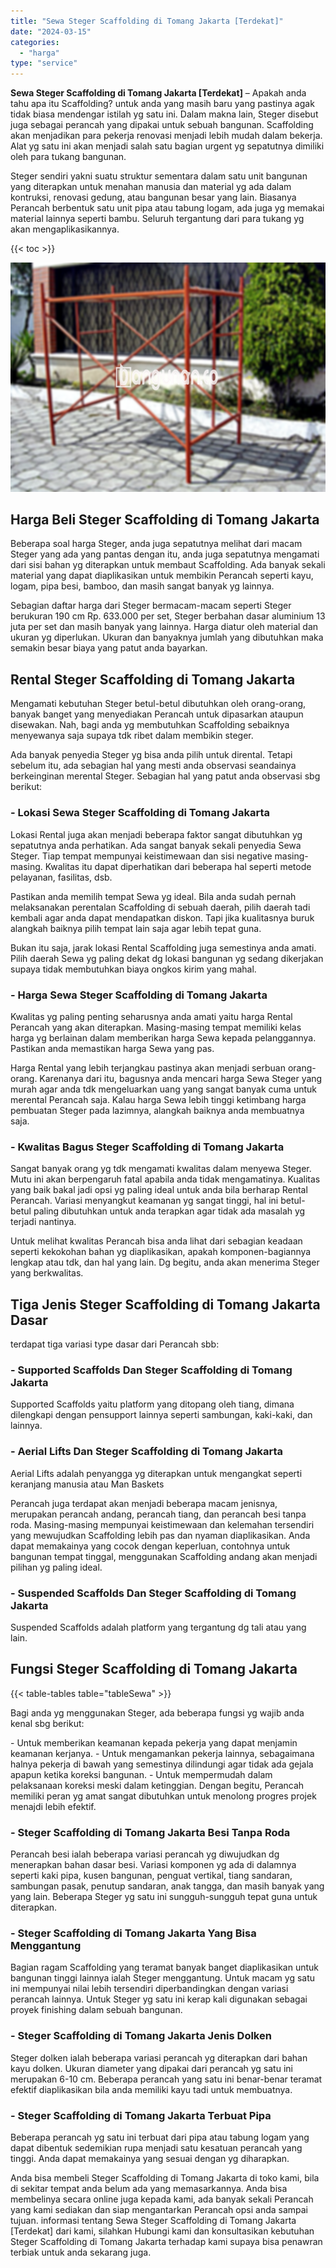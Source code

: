 ```yaml
---
title: "Sewa Steger Scaffolding di Tomang Jakarta [Terdekat]"
date: "2024-03-15"
categories: 
  - "harga"
type: "service"
---
```


**Sewa Steger Scaffolding di Tomang Jakarta \[Terdekat\]** – Apakah anda tahu apa itu Scaffolding? untuk anda yang masih baru yang pastinya agak tidak biasa mendengar istilah yg satu ini. Dalam makna lain, Steger disebut juga sebagai perancah yang dipakai untuk sebuah bangunan. Scaffolding akan menjadikan para pekerja renovasi menjadi lebih mudah dalam bekerja. Alat yg satu ini akan menjadi salah satu bagian urgent yg sepatutnya dimiliki oleh para tukang bangunan.

Steger sendiri yakni suatu struktur sementara dalam satu unit bangunan yang diterapkan untuk menahan manusia dan material yg ada dalam kontruksi, renovasi gedung, atau bangunan besar yang lain. Biasanya Perancah berbentuk satu unit pipa atau tabung logam, ada juga yg memakai material lainnya seperti bambu. Seluruh tergantung dari para tukang yg akan mengaplikasikannya.

{{< toc >}}

![Sewa Steger Scaffolding di Tomang Jakarta [Terdekat]](/images/sewa-scaffolding-steger-19.png)

## Harga Beli Steger Scaffolding di Tomang Jakarta

Beberapa soal harga Steger, anda juga sepatutnya melihat dari macam Steger yang ada yang pantas dengan itu, anda juga sepatutnya mengamati dari sisi bahan yg diterapkan untuk membaut Scaffolding. Ada banyak sekali material yang dapat diaplikasikan untuk membikin Perancah seperti kayu, logam, pipa besi, bamboo, dan masih sangat banyak yg lainnya.

Sebagian daftar harga dari Steger bermacam-macam seperti Steger berukuran 190 cm Rp. 633.000 per set, Steger berbahan dasar aluminium 13 juta per set dan masih banyak yang lainnya. Harga diatur oleh material dan ukuran yg diperlukan. Ukuran dan banyaknya jumlah yang dibutuhkan maka semakin besar biaya yang patut anda bayarkan.

## Rental Steger Scaffolding di Tomang Jakarta

Mengamati kebutuhan Steger betul-betul dibutuhkan oleh orang-orang, banyak banget yang menyediakan Perancah untuk dipasarkan ataupun disewakan. Nah, bagi anda yg membutuhkan Scaffolding sebaiknya menyewanya saja supaya tdk ribet dalam membikin steger.

Ada banyak penyedia Steger yg bisa anda pilih untuk dirental. Tetapi sebelum itu, ada sebagian hal yang mesti anda observasi seandainya berkeinginan merental Steger. Sebagian hal yang patut anda observasi sbg berikut:

### \- Lokasi Sewa Steger Scaffolding di Tomang Jakarta

Lokasi Rental juga akan menjadi beberapa faktor sangat dibutuhkan yg sepatutnya anda perhatikan. Ada sangat banyak sekali penyedia Sewa Steger. Tiap tempat mempunyai keistimewaan dan sisi negative masing-masing. Kwalitas itu dapat diperhatikan dari beberapa hal seperti metode pelayanan, fasilitas, dsb.

Pastikan anda memilih tempat Sewa yg ideal. Bila anda sudah pernah melaksanakan perentalan Scaffolding di sebuah daerah, pilih daerah tadi kembali agar anda dapat mendapatkan diskon. Tapi jika kualitasnya buruk alangkah baiknya pilih tempat lain saja agar lebih tepat guna.

Bukan itu saja, jarak lokasi Rental Scaffolding juga semestinya anda amati. Pilih daerah Sewa yg paling dekat dg lokasi bangunan yg sedang dikerjakan supaya tidak membutuhkan biaya ongkos kirim yang mahal.

### \- Harga Sewa Steger Scaffolding di Tomang Jakarta

Kwalitas yg paling penting seharusnya anda amati yaitu harga Rental Perancah yang akan diterapkan. Masing-masing tempat memiliki kelas harga yg berlainan dalam memberikan harga Sewa kepada pelanggannya. Pastikan anda memastikan harga Sewa yang pas.

Harga Rental yang lebih terjangkau pastinya akan menjadi serbuan orang-orang. Karenanya dari itu, bagusnya anda mencari harga Sewa Steger yang murah agar anda tdk mengeluarkan uang yang sangat banyak cuma untuk merental Perancah saja. Kalau harga Sewa lebih tinggi ketimbang harga pembuatan Steger pada lazimnya, alangkah baiknya anda membuatnya saja.

### \- Kwalitas Bagus Steger Scaffolding di Tomang Jakarta

Sangat banyak orang yg tdk mengamati kwalitas dalam menyewa Steger. Mutu ini akan berpengaruh fatal apabila anda tidak mengamatinya. Kualitas yang baik bakal jadi opsi yg paling ideal untuk anda bila berharap Rental Perancah. Variasi menyangkut keamanan yg sangat tinggi, hal ini betul-betul paling dibutuhkan untuk anda terapkan agar tidak ada masalah yg terjadi nantinya.

Untuk melihat kwalitas Perancah bisa anda lihat dari sebagian keadaan seperti kekokohan bahan yg diaplikasikan, apakah komponen-bagiannya lengkap atau tdk, dan hal yang lain. Dg begitu, anda akan menerima Steger yang berkwalitas.

## Tiga Jenis Steger Scaffolding di Tomang Jakarta Dasar

terdapat tiga variasi type dasar dari Perancah sbb:

### \- Supported Scaffolds Dan Steger Scaffolding di Tomang Jakarta

Supported Scaffolds yaitu platform yang ditopang oleh tiang, dimana dilengkapi dengan pensupport lainnya seperti sambungan, kaki-kaki, dan lainnya.

### \- Aerial Lifts Dan Steger Scaffolding di Tomang Jakarta

Aerial Lifts adalah penyangga yg diterapkan untuk mengangkat seperti keranjang manusia atau Man Baskets

Perancah juga terdapat akan menjadi beberapa macam jenisnya, merupakan perancah andang, perancah tiang, dan perancah besi tanpa roda. Masing-masing mempunyai keistimewaan dan kelemahan tersendiri yang mewujudkan Scaffolding lebih pas dan nyaman diaplikasikan. Anda dapat memakainya yang cocok dengan keperluan, contohnya untuk bangunan tempat tinggal, menggunakan Scaffolding andang akan menjadi pilihan yg paling ideal.

### \- Suspended Scaffolds Dan Steger Scaffolding di Tomang Jakarta

Suspended Scaffolds adalah platform yang tergantung dg tali atau yang lain.

## Fungsi Steger Scaffolding di Tomang Jakarta

{{< table-tables table="tableSewa" >}}

Bagi anda yg menggunakan Steger, ada beberapa fungsi yg wajib anda kenal sbg berikut:

\- Untuk memberikan keamanan kepada pekerja yang dapat menjamin keamanan kerjanya. - Untuk mengamankan pekerja lainnya, sebagaimana halnya pekerja di bawah yang semestinya dilindungi agar tidak ada gejala apapun ketika koreksi bangunan. - Untuk mempermudah dalam pelaksanaan koreksi meski dalam ketinggian. Dengan begitu, Perancah memiliki peran yg amat sangat dibutuhkan untuk menolong progres projek menajdi lebih efektif.

### \- Steger Scaffolding di Tomang Jakarta Besi Tanpa Roda

Perancah besi ialah beberapa variasi perancah yg diwujudkan dg menerapkan bahan dasar besi. Variasi komponen yg ada di dalamnya seperti kaki pipa, kusen bangunan, penguat vertikal, tiang sandaran, sambungan pasak, penutup sandaran, anak tangga, dan masih banyak yang yang lain. Beberapa Steger yg satu ini sungguh-sungguh tepat guna untuk diterapkan.

### \- Steger Scaffolding di Tomang Jakarta Yang Bisa Menggantung

Bagian ragam Scaffolding yang teramat banyak banget diaplikasikan untuk bangunan tinggi lainnya ialah Steger menggantung. Untuk macam yg satu ini mempunyai nilai lebih tersendiri diperbandingkan dengan variasi perancah lainnya. Untuk Steger yg satu ini kerap kali digunakan sebagai proyek finishing dalam sebuah bangunan.

### \- Steger Scaffolding di Tomang Jakarta Jenis Dolken

Steger dolken ialah beberapa variasi perancah yg diterapkan dari bahan kayu dolken. Ukuran diameter yang dipakai dari perancah yg satu ini merupakan 6-10 cm. Beberapa perancah yang satu ini benar-benar teramat efektif diaplikasikan bila anda memiliki kayu tadi untuk membuatnya.

### \- Steger Scaffolding di Tomang Jakarta Terbuat Pipa

Beberapa perancah yg satu ini terbuat dari pipa atau tabung logam yang dapat dibentuk sedemikian rupa menjadi satu kesatuan perancah yang tinggi. Anda dapat memakainya yang sesuai dengan yg diharapkan.

Anda bisa membeli Steger Scaffolding di Tomang Jakarta di toko kami, bila di sekitar tempat anda belum ada yang memasarkannya. Anda bisa membelinya secara online juga kepada kami, ada banyak sekali Perancah yang kami sediakan dan siap mengantarkan Perancah opsi anda sampai tujuan. informasi tentang Sewa Steger Scaffolding di Tomang Jakarta \[Terdekat\] dari kami, silahkan Hubungi kami dan konsultasikan kebutuhan Steger Scaffolding di Tomang Jakarta terhadap kami supaya bisa penawran terbiak untuk anda sekarang juga.
